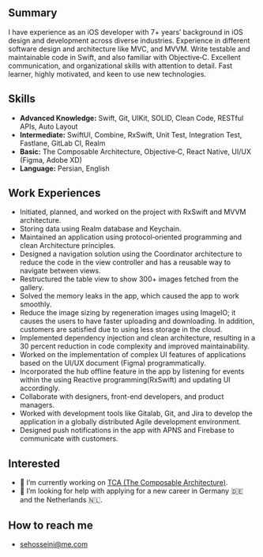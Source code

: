 ## Summary 
I have experience as an iOS developer with 7+ years’ background in iOS design and development across diverse industries. Experience in different software design and architecture like MVC, and MVVM. Write testable and maintainable code in Swift, and also familiar with Objective‐C. Excellent communication, and organizational skills with attention to detail. Fast learner, highly motivated, and keen to use new technologies.

## Skills
- **Advanced Knowledge:** Swift, Git, UIKit, SOLID, Clean Code, RESTful APIs, Auto Layout
- **Intermediate:** SwiftUI, Combine, RxSwift, Unit Test, Integration Test, Fastlane, GitLab CI, Realm
- **Basic:** The Composable Architecture, Objective‐C, React Native, UI/UX (Figma, Adobe XD)
- **Language:** Persian, English

## Work Experiences
- Initiated, planned, and worked on the project with RxSwift and MVVM architecture.
- Storing data using Realm database and Keychain.
- Maintained an application using protocol‐oriented programming and clean Architecture principles.
- Designed a navigation solution using the Coordinator architecture to reduce the code in the view controller and has a reusable way to navigate between views.
- Restructured the table view to show 300+ images fetched from the gallery.
- Solved the memory leaks in the app, which caused the app to work smoothly.
- Reduce the image sizing by regeneration images using ImageIO; it causes the users to have faster uploading and downloading. In addition, customers are satisfied due to using less storage in the cloud.
- Implemented dependency injection and clean architecture, resulting in a 30 percent reduction in code complexity and improved maintainability.
- Worked on the implementation of complex UI features of applications based on the UI/UX document (Figma) programmatically.
- Incorporated the hub offline feature in the app by listening for events within the using Reactive programming(RxSwift) and updating UI accordingly.
- Collaborate with designers, front-end developers, and product managers.
- Worked with development tools like Gitalab, Git, and Jira to develop the application in a globally distributed Agile development environment.
- Designed push notifications in the app with APNS and Firebase to communicate with customers.

## Interested
- 🔭 I’m currently working on [TCA (The Composable Architecture)](https://github.com/pointfreeco/swift-composable-architecture).
- 🤔 I’m looking for help with applying for a new career in Germany 🇩🇪 and the Netherlands 🇳🇱.

## How to reach me
- sehosseini@me.com

<!--
- 🔭 I’m currently working on ...
- 👯 I’m looking to collaborate on ...
- 🤔 I’m looking for help with ...
- 💬 Ask me about ...
- ⚡ Fun fact: ...
-->
